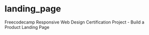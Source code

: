 # landing_page
Freecodecamp Responsive Web Design Certification Project - Build a Product Landing Page
